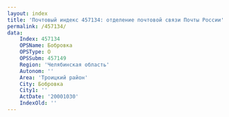 ```yaml
---
layout: index
title: 'Почтовый индекс 457134: отделение почтовой связи Почты России'
permalink: /457134/
data:
    Index: 457134
    OPSName: Бобровка
    OPSType: О
    OPSSubm: 457149
    Region: 'Челябинская область'
    Autonom: ''
    Area: 'Троицкий район'
    City: Бобровка
    City1: ''
    ActDate: '20001030'
    IndexOld: ''
---
```

